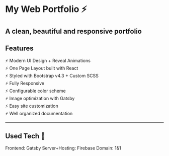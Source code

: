 # My Web Portfolio ⚡️ 
## A clean, beautiful and responsive portfolio

## Features

⚡️ Modern UI Design + Reveal Animations\
⚡️ One Page Layout built with React\
⚡️ Styled with Bootstrap v4.3 + Custom SCSS\
⚡️ Fully Responsive\
⚡️ Configurable color scheme\
⚡️ Image optimization with Gatsby\
⚡️ Easy site customization\
⚡️ Well organized documentation


---

## Used Tech 🚀

Frontend: Gatsby
Server+Hosting: Firebase
Domain: 1&1